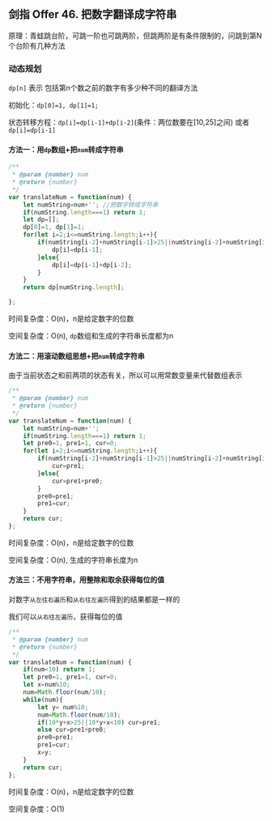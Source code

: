 ## 剑指 Offer 46. 把数字翻译成字符串

原理：青蛙跳台阶，可跳一阶也可跳两阶，但跳两阶是有条件限制的，问跳到第N个台阶有几种方法

### 动态规划

`dp[n]` 表示 包括第n个数之前的数字有多少种不同的翻译方法

初始化：`dp[0]=1, dp[1]=1;`

状态转移方程：`dp[i]=dp[i-1]+dp[i-2]`(条件：两位数要在[10,25]之间) 或者`dp[i]=dp[i-1]`

#### 方法一：用`dp`数组+把`num`转成字符串

```javascript
/**
 * @param {number} num
 * @return {number}
 */
var translateNum = function(num) {
    let numString=num+''; //把数字转成字符串
    if(numString.length===1) return 1;
    let dp=[];
    dp[0]=1, dp[1]=1;
    for(let i=2;i<=numString.length;i++){
        if(numString[i-2]+numString[i-1]>25||numString[i-2]+numString[i-1]<10){
            dp[i]=dp[i-1];
        }else{
            dp[i]=dp[i-1]+dp[i-2];
        }
    }
    return dp[numString.length];

};
```

时间复杂度：O(n)，n是给定数字的位数

空间复杂度：O(n), `dp`数组和生成的字符串长度都为n

#### 方法二：用滚动数组思想+把`num`转成字符串

由于当前状态之和前两项的状态有关，所以可以用常数变量来代替数组表示

```javascript
/**
 * @param {number} num
 * @return {number}
 */
var translateNum = function(num) {
    let numString=num+''; 
    if(numString.length===1) return 1;
    let pre0=1, pre1=1, cur=0;
    for(let i=2;i<=numString.length;i++){
        if(numString[i-2]+numString[i-1]>25||numString[i-2]+numString[i-1]<10){
            cur=pre1;
        }else{
            cur=pre1+pre0;
        }
        pre0=pre1;
        pre1=cur;
    }
    return cur;
};
```

时间复杂度：O(n)，n是给定数字的位数

空间复杂度：O(n), 生成的字符串长度为n

#### 方法三：不用字符串，用整除和取余获得每位的值

对数字`从左往右遍历`和`从右往左遍历`得到的结果都是一样的

我们可以`从右往左遍历`，获得每位的值

```javascript
/**
 * @param {number} num
 * @return {number}
 */
var translateNum = function(num) {
    if(num<10) return 1;
    let pre0=1, pre1=1, cur=0;
    let x=num%10;
    num=Math.floor(num/10);
    while(num){
        let y= num%10;
        num=Math.floor(num/10);
        if(10*y+x>25||10*y+x<10) cur=pre1;
        else cur=pre1+pre0;
        pre0=pre1;
        pre1=cur;
        x=y;
    }
    return cur;
};
```

时间复杂度：O(n)，n是给定数字的位数

空间复杂度：O(1)